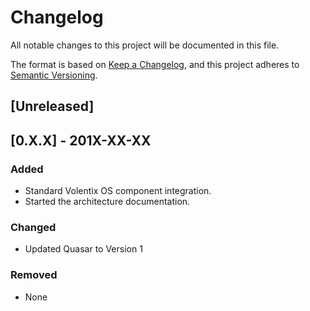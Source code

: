 # Changelog
All notable changes to this project will be documented in this file.

The format is based on [Keep a Changelog](https://keepachangelog.com/en/1.0.0/),
and this project adheres to [Semantic Versioning](https://semver.org/spec/v2.0.0.html).

## [Unreleased]

## [0.X.X] - 201X-XX-XX
### Added
- Standard Volentix OS component integration.
- Started the architecture documentation.

### Changed
- Updated Quasar to Version 1

### Removed
- None